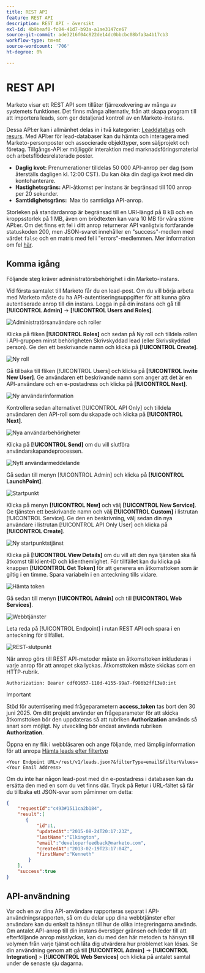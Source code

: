 ```yaml
---
title: REST API
feature: REST API
description: REST API - översikt
exl-id: 4b9beaf0-fc04-41d7-b93a-a1ae3147ce67
source-git-commit: ade3216f04c822de14dc0bbcbc08bfa3a4b17cb3
workflow-type: tm+mt
source-wordcount: '706'
ht-degree: 0%

---
```


# REST API

Marketo visar ett REST API som tillåter fjärrexekvering av många av systemets funktioner. Det finns många alternativ, från att skapa program till att importera leads, som ger detaljerad kontroll av en Marketo-instans.

Dessa API:er kan i allmänhet delas in i två kategorier: [Leaddatabas](https://developer.adobe.com/marketo-apis/api/mapi/) och [resurs](https://developer.adobe.com/marketo-apis/api/asset/). Med API:er för lead-databaser kan du hämta och interagera med Marketo-personposter och associerade objekttyper, som säljprojekt och företag. Tillgångs-API:er möjliggör interaktion med marknadsföringsmaterial och arbetsflödesrelaterade poster.

- **Daglig kvot:** Prenumerationer tilldelas 50 000 API-anrop per dag (som återställs dagligen kl. 12:00 CST). Du kan öka din dagliga kvot med din kontohanterare.
- **Hastighetsgräns:** API-åtkomst per instans är begränsad till 100 anrop per 20 sekunder.
- **Samtidighetsgräns:**  Max tio samtidiga API-anrop.

Storleken på standardanrop är begränsad till en URI-längd på 8 kB och en kroppsstorlek på 1 MB, även om brödtexten kan vara 10 MB för våra större API:er. Om det finns ett fel i ditt anrop returnerar API vanligtvis fortfarande statuskoden 200, men JSON-svaret innehåller en &quot;success&quot;-medlem med värdet `false` och en matris med fel i &quot;errors&quot;-medlemmen. Mer information om fel [här](error-codes.md).

## Komma igång

Följande steg kräver administratörsbehörighet i din Marketo-instans.

Vid första samtalet till Marketo får du en lead-post. Om du vill börja arbeta med Marketo måste du ha API-autentiseringsuppgifter för att kunna göra autentiserade anrop till din instans. Logga in på din instans och gå till **[!UICONTROL Admin]** -> **[!UICONTROL Users and Roles]**.

![Administratörsanvändare och roller](assets/admin-users-and-roles.png)

Klicka på fliken **[!UICONTROL Roles]** och sedan på Ny roll och tilldela rollen i API-gruppen minst behörigheten Skrivskyddad lead (eller Skrivskyddad person). Ge den ett beskrivande namn och klicka på **[!UICONTROL Create]**.

![Ny roll](assets/new-role.png)

Gå tillbaka till fliken [!UICONTROL Users] och klicka på **[!UICONTROL Invite New User]**. Ge användaren ett beskrivande namn som anger att det är en API-användare och en e-postadress och klicka på **[!UICONTROL Next]**.

![Ny användarinformation](assets/new-user-info.png)

Kontrollera sedan alternativet [!UICONTROL API Only] och tilldela användaren den API-roll som du skapade och klicka på **[!UICONTROL Next]**.

![Nya användarbehörigheter](assets/new-user-permissions.png)

Klicka på **[!UICONTROL Send]** om du vill slutföra användarskapandeprocessen.

![Nytt användarmeddelande](assets/new-user-message.png)

Gå sedan till menyn [!UICONTROL Admin] och klicka på **[!UICONTROL LaunchPoint]**.

![Startpunkt](assets/admin-launchpoint.png)

Klicka på menyn **[!UICONTROL New]** och välj **[!UICONTROL New Service]**. Ge tjänsten ett beskrivande namn och välj **[!UICONTROL Custom]** i listrutan [!UICONTROL Service]. Ge den en beskrivning, välj sedan din nya användare i listrutan [!UICONTROL API Only User] och klicka på **[!UICONTROL Create]**.

![Ny startpunktstjänst](assets/admin-launchpoint-new-service.png)

Klicka på **[!UICONTROL View Details]** om du vill att den nya tjänsten ska få åtkomst till klient-ID och klienthemlighet. För tillfället kan du klicka på knappen **[!UICONTROL Get Token]** för att generera en åtkomsttoken som är giltig i en timme. Spara variabeln i en anteckning tills vidare.

![Hämta token](assets/get-token.png)

Gå sedan till menyn **[!UICONTROL Admin]** och till **[!UICONTROL Web Services]**.

![Webbtjänster](assets/admin-web-services.png)

Leta reda på [!UICONTROL Endpoint] i rutan REST API och spara i en anteckning för tillfället.

![REST-slutpunkt](assets/admin-web-services-rest-endpoint-1.png)

När anrop görs till REST API-metoder måste en åtkomsttoken inkluderas i varje anrop för att anropet ska lyckas. Åtkomsttoken måste skickas som en HTTP-rubrik.

```
Authorization: Bearer cdf01657-110d-4155-99a7-f986b2ff13a0:int
```

>[!IMPORTANT]
>
>Stöd för autentisering med frågeparametern **access_token** tas bort den 30 juni 2025. Om ditt projekt använder en frågeparameter för att skicka åtkomsttoken bör den uppdateras så att rubriken **Authorization** används så snart som möjligt. Ny utveckling bör endast använda rubriken **Authorization**.

Öppna en ny flik i webbläsaren och ange följande, med lämplig information för att anropa [Hämta leads efter filtertyp](https://developer.adobe.com/marketo-apis/api/mapi/#tag/Leads/operation/getLeadsByFilterUsingGET)

```
<Your Endpoint URL>/rest/v1/leads.json?&filterType=email&filterValues=<Your Email Address>
```

Om du inte har någon lead-post med din e-postadress i databasen kan du ersätta den med en som du vet finns där. Tryck på Retur i URL-fältet så får du tillbaka ett JSON-svar som påminner om detta:

```json
{
    "requestId":"c493#1511ca2b184",
    "result":[
       {
           "id":1,
           "updatedAt":"2015-08-24T20:17:23Z",
           "lastName":"Elkington",
           "email":"developerfeedback@marketo.com",
           "createdAt":"2013-02-19T23:17:04Z",
           "firstName":"Kenneth"
        }
    ],
    "success":true
}
```

## API-användning

Var och en av dina API-användare rapporteras separat i API-användningsrapporten, så om du delar upp dina webbtjänster efter användare kan du enkelt ta hänsyn till hur de olika integreringarna används. Om antalet API-anrop till din instans överstiger gränsen och leder till att efterföljande anrop misslyckas, kan du med den här metoden ta hänsyn till volymen från varje tjänst och låta dig utvärdera hur problemet kan lösas. Se din användning genom att gå till **[!UICONTROL Admin]** -> **[!UICONTROL Integration]** > **[!UICONTROL Web Services]** och klicka på antalet samtal under de senaste sju dagarna.
